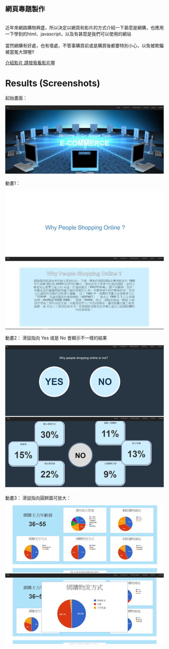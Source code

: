 
## 網頁專題製作

<br>近年來網路購物興盛，所以決定以網頁和影片的方式介紹一下甚麼是網購，也應用一下學到的html、javascript，以及有甚麼是我們可以使用的網站  
<br>當然網購有好處，也有壞處，不管事購買前或是購買後都要特別小心，以免被欺騙被當冤大頭喔!!  

[介紹影片 請按我看影片喔](https://www.youtube.com/watch?v=vhlJY5M4N2w)

# Results (Screenshots)

起始畫面：

![image](picture/網頁01.jpg)


動畫1：

![image](picture/網頁02.jpg)
![image](picture/網頁03.jpg)

動畫2：
滑鼠指向 Yes 或是 No 會顯示不一樣的結果

![image](picture/網頁04.jpg)
![image](picture/網頁05.jpg)

動畫3：
滑鼠指向圓餅圖可放大：

![image](picture/網頁06.jpg)
![image](picture/網頁07.jpg)


